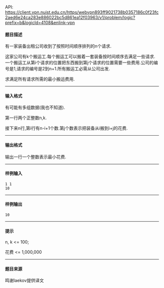 API: https://client.vpn.nuist.edu.cn/https/webvpn893ff9021738b0357186c0f23fc2aed6e24ca283e886022bc5d861ea12f03963/v1/problem/logic?prefix=b&logicId=4108&enlink-vpn

#### 题目描述

有一家装备出租公司收到了按照时间顺序排列的n个请求.

这家公司有k个搬运工.每个搬运工可以搬着一套装备按时间顺序去满足一些请求.一个搬运工从第i个请求的位置把东西搬到第j个请求的位置需要一些费用.公司的编号是1,请求的编号是2到n+1.所有搬运工必需从公司出发.

求满足所有请求所需的最小搬运费用.

---

#### 输入格式

有可能有多组数据(我也不知道).

第一行两个正整数n,k.

接下来n行,第i行有n-i+1个数.第j个数表示把装备从i搬到i+j的花费.

---

#### 输出格式

输出一行一个整数表示最小花费.

---

#### 样例输入
```
1 1
10

```

---

#### 样例输出
```
10
```

---

#### 提示

n, k <= 100;

花费 <= 1,000,000

---

#### 题目来源

鸣谢laekov提供译文